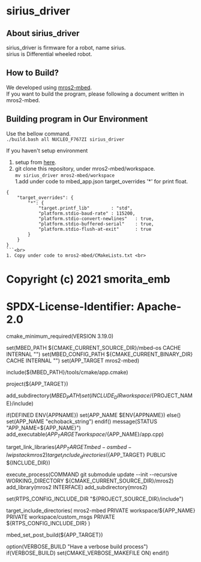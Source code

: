 # sirius_driver
## About sirius_driver
sirius_driver is firmware for a robot, name sirius.<br>
sirius is Differential wheeled robot.<br>

## How to Build?
We developed using [mros2-mbed](https://github.com/mROS-base/mros2-mbed).<br>
If you want to build the program, please following a document written in mros2-mbed.<br>

## Building program in Our Environment
Use the bellow command.<br>
```./build.bash all NUCLEO_F767ZI sirius_driver```<br>

If you haven't setup environment
1. setup from [here](https://github.com/mROS-base/mros2-mbed).<br>
1. git clone this repository, under mros2-mbed/workspace.<br>
```mv sirius_driver mros2-mbed/workspace```<br>
1.add under code to mbed_app.json target_overrides '*' for print float.
```
{
    "target_overrides": {
        "*": {
            "target.printf_lib"        : "std",
            "platform.stdio-baud-rate" : 115200,
            "platform.stdio-convert-newlines"   : true,
            "platform.stdio-buffered-serial"    : true,
            "platform.stdio-flush-at-exit"      : true
        }
    }
}
```<br>
1. Copy under code to mros2-mbed/CMakeLists.txt <br>
```
# Copyright (c) 2021 smorita_emb
# SPDX-License-Identifier: Apache-2.0

cmake_minimum_required(VERSION 3.19.0)

set(MBED_PATH
    ${CMAKE_CURRENT_SOURCE_DIR}/mbed-os
    CACHE INTERNAL "")
set(MBED_CONFIG_PATH
    ${CMAKE_CURRENT_BINARY_DIR}
    CACHE INTERNAL "")
set(APP_TARGET mros2-mbed)

include(${MBED_PATH}/tools/cmake/app.cmake)

project(${APP_TARGET})

add_subdirectory(${MBED_PATH})
set(INCLUDE_DIR workspace/${PROJECT_NAME}/include)

if(DEFINED ENV{APPNAME})
  set(APP_NAME $ENV{APPNAME})
else()
  set(APP_NAME "echoback_string")
endif()
message(STATUS "APP_NAME=${APP_NAME}")
add_executable(${APP_TARGET} workspace/${APP_NAME}/app.cpp)

target_link_libraries(${APP_TARGET} mbed-os mbed-lwipstack mros2)
target_include_directories(${APP_TARGET} PUBLIC ${INCLUDE_DIR})

execute_process(COMMAND git submodule update --init --recursive
                WORKING_DIRECTORY ${CMAKE_CURRENT_SOURCE_DIR}/mros2)
add_library(mros2 INTERFACE)
add_subdirectory(mros2)

set(RTPS_CONFIG_INCLUDE_DIR "${PROJECT_SOURCE_DIR}/include")

target_include_directories(
  mros2-mbed
  PRIVATE workspace/${APP_NAME}
  PRIVATE workspace/custom_msgs
  PRIVATE ${RTPS_CONFIG_INCLUDE_DIR}
)

mbed_set_post_build(${APP_TARGET})

option(VERBOSE_BUILD "Have a verbose build process")
if(VERBOSE_BUILD)
  set(CMAKE_VERBOSE_MAKEFILE ON)
endif()

```

